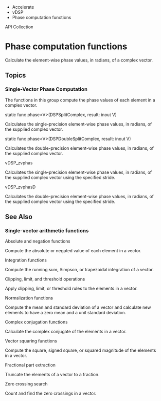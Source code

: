 

- Accelerate
- vDSP
-  Phase computation functions 

API Collection

# Phase computation functions

Calculate the element-wise phase values, in radians, of a complex vector.

## Topics

### Single-Vector Phase Computation

The functions in this group compute the phase values of each element in a complex vector.

static func phase&lt;V>(DSPSplitComplex, result: inout V)

Calculates the single-precision element-wise phase values, in radians, of the supplied complex vector.

static func phase&lt;V>(DSPDoubleSplitComplex, result: inout V)

Calculates the double-precision element-wise phase values, in radians, of the supplied complex vector.

vDSP_zvphas

Calculates the single-precision element-wise phase values, in radians, of the supplied complex vector using the specified stride.

vDSP_zvphasD

Calculates the double-precision element-wise phase values, in radians, of the supplied complex vector using the specified stride.

## See Also

### Single-vector arithmetic functions

Absolute and negation functions

Compute the absolute or negated value of each element in a vector.

Integration functions

Compute the running sum, Simpson, or trapezoidal integration of a vector.

Clipping, limit, and threshold operations

Apply clipping, limit, or threshold rules to the elements in a vector.

Normalization functions

Compute the mean and standard deviation of a vector and calculate new elements to have a zero mean and a unit standard deviation.

Complex conjugation functions

Calculate the complex conjugate of the elements in a vector.

Vector squaring functions

Compute the square, signed square, or squared magnitude of the elements in a vector.

Fractional part extraction

Truncate the elements of a vector to a fraction.

Zero crossing search

Count and find the zero crossings in a vector.

